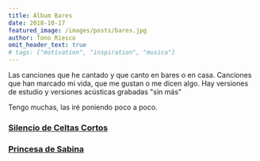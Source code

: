 ```yaml
---
title: Album Bares
date: 2018-10-17
featured_image: /images/posts/bares.jpg
author: Tono Riesco
omit_header_text: true
# tags: ["motivation", "inspiration", "musica"]
---
```


Las canciones que he cantado y que canto en bares o en casa. Canciones que han marcado mi vida, que me gustan o me dicen algo.
Hay versiones de estudio y versiones acústicas grabadas "sin más"

Tengo muchas, las iré poniendo poco a poco.

### [Silencio de Celtas Cortos](/music/silencio)
### [Princesa de Sabina](/music/princesa)
